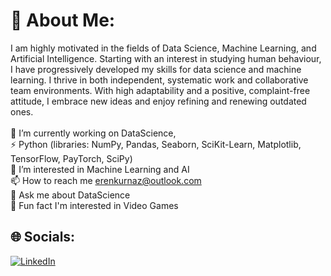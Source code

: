 # 💫 About Me:
I am highly motivated in the fields of Data Science, Machine Learning, and Artificial Intelligence. Starting
with an interest in studying human behaviour, I have progressively developed my skills for data science
and machine learning. I thrive in both independent, systematic work and collaborative team
environments. With high adaptability and a positive, complaint-free attitude, I embrace new ideas and
enjoy refining and renewing outdated ones.<br><br>🔭 I’m currently working on DataScience,<br>⚡ Python (libraries: NumPy, Pandas, Seaborn, SciKit-Learn, Matplotlib, TensorFlow, PayTorch, SciPy)<br>👀 I’m interested in Machine Learning and AI<br>📫 How to reach me erenkurnaz@outlook.com<br>💬 Ask me about DataScience<br>👯 Fun fact I'm interested in Video Games


## 🌐 Socials:
[![LinkedIn](https://img.shields.io/badge/LinkedIn-%230077B5.svg?logo=linkedin&logoColor=white)](https://www.linkedin.com/in/eren-kurnaz/) 

